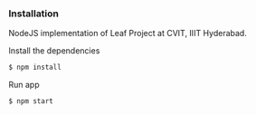 ### Installation

NodeJS implementation of Leaf Project at CVIT, IIIT Hyderabad.

Install the dependencies

```sh
$ npm install
```
Run app

```sh
$ npm start
```
